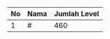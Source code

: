 | No | Nama            | Jumlah Level |
|----|-----------------|--------------|
| 1  | #    |    460        |
